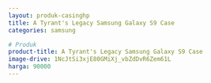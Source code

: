 ```yaml
---
layout: produk-casinghp
title: A Tyrant's Legacy Samsung Galaxy S9 Case
categories: samsung

# Produk
product-title: A Tyrant's Legacy Samsung Galaxy S9 Case
image-drive: 1NcJtSi3xjE80GMiXj_vbZdDvR6Zem61L
harga: 90000
---
```

